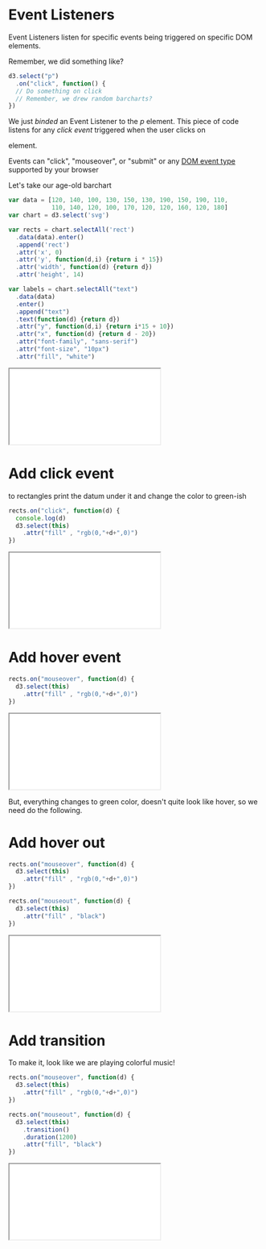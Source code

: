 # Event Listeners

Event Listeners listen for specific events being triggered on specific DOM elements.

Remember, we did something like?

```javascript
d3.select("p")
  .on("click", function() {
  // Do something on click
  // Remember, we drew random barcharts?
})
```
We just *binded* an Event Listener to the *p* element.
This piece of code listens for any *click event* triggered when the user clicks on <p> element.

Events can "click", "mouseover", or "submit" or any [DOM event type](https://developer.mozilla.org/en-US/docs/Web/Events#Standard_events) supported by your browser

Let's take our age-old barchart

```javascript
var data = [120, 140, 100, 130, 150, 130, 190, 150, 190, 110,
            110, 140, 120, 100, 170, 120, 120, 160, 120, 180]
var chart = d3.select('svg')

var rects = chart.selectAll('rect')
  .data(data).enter()
  .append('rect')
  .attr('x', 0)
  .attr('y', function(d,i) {return i * 15})
  .attr('width', function(d) {return d})
  .attr('height', 14)

var labels = chart.selectAll("text")
  .data(data)
  .enter()
  .append("text")
  .text(function(d) {return d})
  .attr("y", function(d,i) {return i*15 + 10})
  .attr("x", function(d) {return d - 20})
  .attr("font-family", "sans-serif")
  .attr("font-size", "10px")
  .attr("fill", "white")
```
<iframe src="recipes/events.html" sandbox="allow-same-origin allow-scripts" onload="this.style.height=this.contentDocument.documentElement.scrollHeight+2+'px';"></iframe>

# Add click event
to rectangles print the datum under it and change the color to green-ish

```javascript
rects.on("click", function(d) {
  console.log(d)
  d3.select(this)
    .attr("fill" , "rgb(0,"+d+",0)")
})
```
<iframe src="recipes/events-click.html" sandbox="allow-same-origin allow-scripts" onload="this.style.height=this.contentDocument.documentElement.scrollHeight+2+'px';"></iframe>

# Add hover event

```javascript
rects.on("mouseover", function(d) {
  d3.select(this)
    .attr("fill" , "rgb(0,"+d+",0)")
})
```
<iframe src="recipes/events-hover-incomplete.html" sandbox="allow-same-origin allow-scripts" onload="this.style.height=this.contentDocument.documentElement.scrollHeight+2+'px';"></iframe>

But, everything changes to green color, doesn't quite look like hover, so we need do the following.

# Add hover out
```javascript
rects.on("mouseover", function(d) {
  d3.select(this)
    .attr("fill" , "rgb(0,"+d+",0)")
})

rects.on("mouseout", function(d) {
  d3.select(this)
    .attr("fill" , "black")
})
```
<iframe src="recipes/events-hover-complete.html" sandbox="allow-same-origin allow-scripts" onload="this.style.height=this.contentDocument.documentElement.scrollHeight+2+'px';"></iframe>

# Add transition
To make it, look like we are playing colorful music!

```javascript
rects.on("mouseover", function(d) {
  d3.select(this)
    .attr("fill" , "rgb(0,"+d+",0)")
})

rects.on("mouseout", function(d) {
  d3.select(this)
    .transition()
    .duration(1200)
    .attr("fill", "black")
})
```
<iframe src="recipes/events-hover-transition.html" sandbox="allow-same-origin allow-scripts" onload="this.style.height=this.contentDocument.documentElement.scrollHeight+2+'px';"></iframe>
